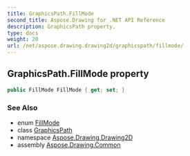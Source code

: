 ```yaml
---
title: GraphicsPath.FillMode
second_title: Aspose.Drawing for .NET API Reference
description: GraphicsPath property. 
type: docs
weight: 20
url: /net/aspose.drawing.drawing2d/graphicspath/fillmode/
---
```

## GraphicsPath.FillMode property

```csharp
public FillMode FillMode { get; set; }
```

### See Also

* enum [FillMode](../../fillmode/)
* class [GraphicsPath](../)
* namespace [Aspose.Drawing.Drawing2D](../../graphicspath/)
* assembly [Aspose.Drawing.Common](../../../)


